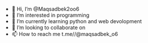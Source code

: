 - 👋 Hi, I’m @Maqsadbek2oo6
- 👀 I’m interested in  programming
- 🌱 I’m currently learning python and web devolopment
- 💞️ I’m looking to collaborate on 
- 📫 How to reach me t.me//@maqsadbek_o6
<!---
Maqsadbek2oo6/Maqsadbek2oo6 is a ✨ special ✨ repository because its `README.md` (this file) appears on your GitHub profile.
You can click the Preview link to take a look at your changes.
--->
